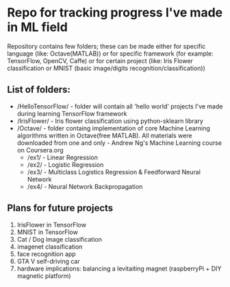 <h1>Repo for tracking progress I've made in ML field</h1>
<p>Repository contains few folders; these can be made either for specific language (like: Octave(MATLAB)) or for specific framework (for example: TensorFlow, OpenCV, Caffe) or for certain project (like: Iris Flower classification or MNIST (basic image/digits recognition/classification))  </p>
<h2>List of folders:</h2>
<ul>
  <li>/HelloTensorFlow/ - folder will contain all 'hello world' projects I've made during learning TensorFlow framework</li>
  <li>/IrisFlower/ - Iris flower classification using python-sklearn library</li>
  <li>/Octave/ - folder containg implementation of core Machine Learning algorithms written in Octave(free MATLAB). All materials were downloaded from one and only - Andrew Ng's Machine Learning course on Coursera.org
    <ul>
    <li>/ex1/ - Linear Regression</li>
    <li>/ex2/ - Logistic Regression</li>
    <li>/ex3/ - Multiclass Logistics Regression & Feedforward Neural Network</li>
    <li>/ex4/ - Neural Network Backpropagation</li>
    </ul>
  </li>
</ul>


<h2>Plans for future projects</h2>
<ol>
<li>IrisFlower in TensorFlow</li>
<li>MNIST in TensorFlow</li>
<li>Cat / Dog image classification</li>
<li>imagenet classification</li>
<li>face recognition app</li>
<li>GTA V self-driving car</li>
<li>hardware implications: balancing a levitaiting magnet (raspberryPi + DIY magnetic platform)</li>
</ol>
